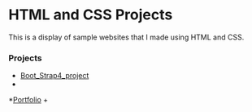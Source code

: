 # HTML and CSS Projects

This is a display of sample websites that I made using HTML and CSS.

### Projects
- [Boot_Strap4_project](Boot_Strap4_project)
- 
*[Portfolio](Portfolio)
+
